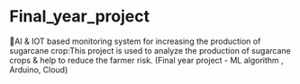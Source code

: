 # Final_year_project
AI &amp; IOT based monitoring system for increasing the production of sugarcane crop:This project is used to analyze the production of sugarcane crops &amp; help to reduce the farmer risk. (Final year project - ML algorithm , Arduino, Cloud)
